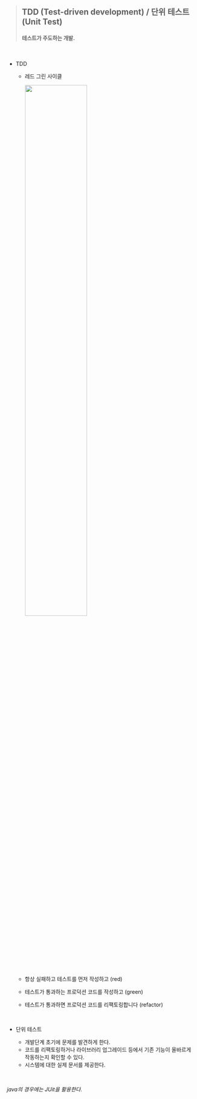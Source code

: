 >## TDD (Test-driven development) / 단위 테스트 (Unit Test) 
>#### 테스트가 주도하는 개발.   

<br>   

- TDD
    - 레드 그린 사이클   

        <img src ="https://user-images.githubusercontent.com/52434993/107529625-67118a00-6bfe-11eb-99d2-1b00acb3c368.gif"  width = 60%>
    
    - 항상 실패하고 테스트를 먼저 작성하고 (red)   
    
    - 테스트가 통과하는 프로덕션 코드를 작성하고 (green)   
    
    - 테스트가 통과하면 프로덕션 코드를 리팩토링합니다 (refactor)    

  
<br>

- 단위 테스트     

    - 개발단계 초기에 문제를 발견하게 한다.
    - 코드를 리팩토링하거나 라이브러리 업그레이드 등에서 기존 기능이 올바르게 작동하는지 확인할 수 있다.   
    - 시스템에 대한 실제 문서를 제공한다.  
    

<br>

*java의 경우에는 JUit을 활용한다.*   

